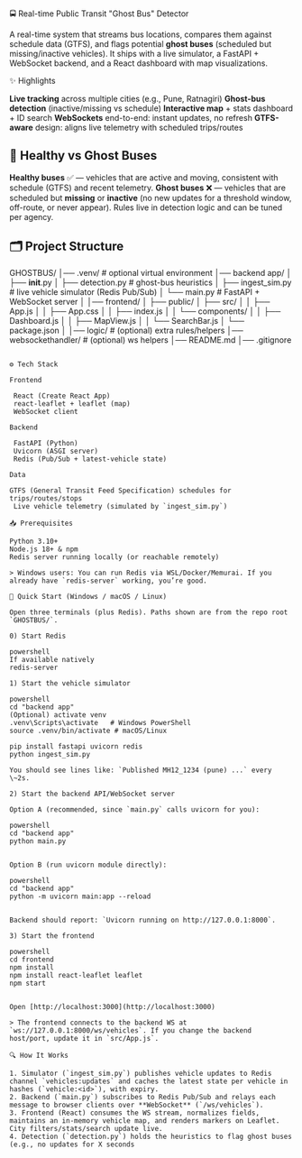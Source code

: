 🚍 Real-time Public Transit "Ghost Bus" Detector 

A real-time system that streams bus locations, compares them against schedule data (GTFS), and flags potential **ghost buses** (scheduled but missing/inactive vehicles). It ships with a live simulator, a FastAPI + WebSocket backend, and a React dashboard with map visualizations.

✨ Highlights

 **Live tracking** across multiple cities (e.g., Pune, Ratnagiri)
 **Ghost-bus detection** (inactive/missing vs schedule)
 **Interactive map** + stats dashboard + ID search
 **WebSockets** end-to-end: instant updates, no refresh
 **GTFS-aware** design: aligns live telemetry with scheduled trips/routes

## 🧭 Healthy vs Ghost Buses

 **Healthy buses** ✅ — vehicles that are active and moving, consistent with schedule (GTFS) and recent telemetry.
 **Ghost buses** ❌ — vehicles that are scheduled but **missing** or **inactive** (no new updates for a threshold window, off-route, or never appear). Rules live in detection logic and can be tuned per agency.


## 🗂️ Project Structure 

GHOSTBUS/
│── .venv/                      # optional virtual environment
│── backend app/
│   ├── __init__.py
│   ├── detection.py            # ghost-bus heuristics
│   ├── ingest_sim.py           # live vehicle simulator (Redis Pub/Sub)
│   └── main.py                 # FastAPI + WebSocket server
│
│── frontend/
│   ├── public/
│   ├── src/
│   │   ├── App.js
│   │   ├── App.css
│   │   ├── index.js
│   │   └── components/
│   │       ├── Dashboard.js
│   │       ├── MapView.js
│   │       └── SearchBar.js
│   └── package.json
│
│── logic/                      # (optional) extra rules/helpers
│── websockethandler/           # (optional) ws helpers
│── README.md
│── .gitignore
```

⚙️ Tech Stack

Frontend

 React (Create React App)
 react-leaflet + leaflet (map)
 WebSocket client

Backend

 FastAPI (Python)
 Uvicorn (ASGI server)
 Redis (Pub/Sub + latest-vehicle state)

Data

GTFS (General Transit Feed Specification) schedules for trips/routes/stops
 Live vehicle telemetry (simulated by `ingest_sim.py`)

📥 Prerequisites

Python 3.10+
Node.js 18+ & npm
Redis server running locally (or reachable remotely)

> Windows users: You can run Redis via WSL/Docker/Memurai. If you already have `redis-server` working, you’re good.

🚀 Quick Start (Windows / macOS / Linux)

Open three terminals (plus Redis). Paths shown are from the repo root `GHOSTBUS/`.

0) Start Redis

powershell
If available natively
redis-server

1) Start the vehicle simulator

powershell
cd "backend app"
(Optional) activate venv
.venv\Scripts\activate   # Windows PowerShell
source .venv/bin/activate # macOS/Linux

pip install fastapi uvicorn redis
python ingest_sim.py

You should see lines like: `Published MH12_1234 (pune) ...` every \~2s.

2) Start the backend API/WebSocket server

Option A (recommended, since `main.py` calls uvicorn for you):

powershell
cd "backend app"
python main.py


Option B (run uvicorn module directly):

powershell
cd "backend app"
python -m uvicorn main:app --reload


Backend should report: `Uvicorn running on http://127.0.0.1:8000`.

3) Start the frontend

powershell
cd frontend
npm install
npm install react-leaflet leaflet
npm start


Open [http://localhost:3000](http://localhost:3000)

> The frontend connects to the backend WS at `ws://127.0.0.1:8000/ws/vehicles`. If you change the backend host/port, update it in `src/App.js`.

🔍 How It Works

1. Simulator (`ingest_sim.py`) publishes vehicle updates to Redis channel `vehicles:updates` and caches the latest state per vehicle in hashes (`vehicle:<id>`), with expiry.
2. Backend (`main.py`) subscribes to Redis Pub/Sub and relays each message to browser clients over **WebSocket** (`/ws/vehicles`).
3. Frontend (React) consumes the WS stream, normalizes fields, maintains an in-memory vehicle map, and renders markers on Leaflet. City filters/stats/search update live.
4. Detection (`detection.py`) holds the heuristics to flag ghost buses (e.g., no updates for X seconds

